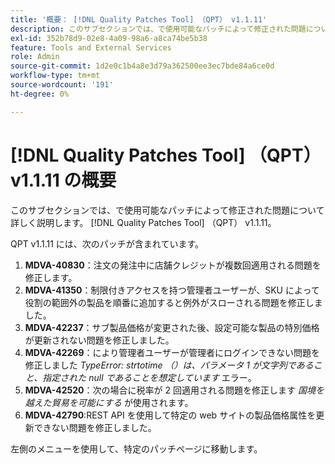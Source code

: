 ```yaml
---
title: '概要： [!DNL Quality Patches Tool] （QPT） v1.1.11'
description: このサブセクションでは、で使用可能なパッチによって修正された問題について詳しく説明します。 [!DNL Quality Patches Tool] （QPT） v1.1.11。
exl-id: 352b78d9-02e8-4a09-98a6-a8ca74be5b38
feature: Tools and External Services
role: Admin
source-git-commit: 1d2e0c1b4a8e3d79a362500ee3ec7bde84a6ce0d
workflow-type: tm+mt
source-wordcount: '191'
ht-degree: 0%

---
```


# [!DNL Quality Patches Tool] （QPT） v1.1.11 の概要

このサブセクションでは、で使用可能なパッチによって修正された問題について詳しく説明します。 [!DNL Quality Patches Tool] （QPT） v1.1.11。

QPT v1.1.11 には、次のパッチが含まれています。

1. **MDVA-40830**：注文の発注中に店舗クレジットが複数回適用される問題を修正します。
1. **MDVA-41350**：制限付きアクセスを持つ管理者ユーザーが、SKU によって役割の範囲外の製品を順番に追加すると例外がスローされる問題を修正しました。
1. **MDVA-42237**：サブ製品価格が変更された後、設定可能な製品の特別価格が更新されない問題を修正しました。
1. **MDVA-42269**：により管理者ユーザーが管理者にログインできない問題を修正しました *TypeError: strtotime （）は、パラメータ 1 が文字列であること、指定された null であることを想定しています* エラー。
1. **MDVA-42520**：次の場合に税率が 2 回適用される問題を修正します *国境を越えた貿易を可能にする* が使用されます。
1. **MDVA-42790**:REST API を使用して特定の web サイトの製品価格属性を更新できない問題を修正しました。

左側のメニューを使用して、特定のパッチページに移動します。
